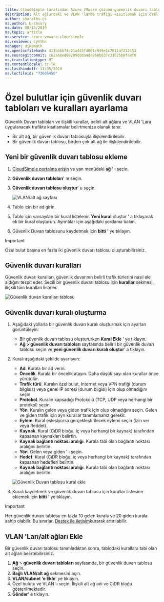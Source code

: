```yaml
---
title: CloudSimple tarafından Azure VMware çözümü-güvenlik duvarı tablolarını ve kurallarını ayarlama
description: Alt ağlardaki ve VLAN 'larda trafiği kısıtlamak için özel bulut güvenlik duvarı tablolarının ve kurallarının nasıl ayarlanacağını açıklar.
author: sharaths-cs
ms.author: b-shsury
ms.date: 08/15/2019
ms.topic: article
ms.service: azure-vmware-cloudsimple
ms.reviewer: cynthn
manager: dikamath
ms.openlocfilehash: 411b4bb74c21a445f4001c949e1c7811af212453
ms.sourcegitcommit: c62a68ed80289d0daada860b837c31625b0fa0f0
ms.translationtype: MT
ms.contentlocale: tr-TR
ms.lasthandoff: 11/05/2019
ms.locfileid: "73606450"
---
```

# <a name="set-up-firewall-tables-and-rules-for-private-clouds"></a>Özel bulutlar için güvenlik duvarı tabloları ve kuralları ayarlama

Güvenlik Duvarı tabloları ve ilişkili kurallar, belirli alt ağlara ve VLAN 'Lara uygulanacak trafikte kısıtlamalar belirtmenize olanak tanır.

* Bir alt ağ, bir güvenlik duvarı tablosuyla ilişkilendirilebilir.
* Bir güvenlik duvarı tablosu, birden çok alt ağ ile ilişkilendirilebilir.

## <a name="add-a-new-firewall-table"></a>Yeni bir güvenlik duvarı tablosu ekleme

1. [CloudSimple portalına erişin](access-cloudsimple-portal.md) ve yan menüdeki **ağ** ' ı seçin.
2. **Güvenlik duvarı tabloları**' nı seçin.
3. **Güvenlik duvarı tablosu oluştur**' u seçin.

    ![VLAN/alt ağ sayfası](media/firewall-tables-page.png)

4. Tablo için bir ad girin.
5. Tablo için varsayılan bir kural listelenir. **Yeni kural** oluştur ' a tıklayarak ek bir kural oluşturun. Ayrıntılar için aşağıdaki yordama bakın.
6. Güvenlik Duvarı tablosunu kaydetmek için **bitti** ' ye tıklayın.

> [!IMPORTANT]
> Özel bulut başına en fazla iki güvenlik duvarı tablosu oluşturabilirsiniz.

## <a name="firewall-rules"></a>Güvenlik duvarı kuralları

Güvenlik duvarı kuralları, güvenlik duvarının belirli trafik türlerini nasıl ele aldığını tespit eder. Seçili bir güvenlik duvarı tablosu için **kurallar** sekmesi, ilişkili tüm kuralları listeler.

![Güvenlik duvarı kuralları tablosu](media/firewall-rules-tab.png)

## <a name="create-a-firewall-rule"></a>Güvenlik duvarı kuralı oluşturma

1. Aşağıdaki yollarla bir güvenlik duvarı kuralı oluşturmak için ayarları görüntüleyin:
    * Bir güvenlik duvarı tablosu oluştururken **Kural Ekle** ' ye tıklayın.
    * **Ağ > güvenlik duvarı tabloları** sayfasında belirli bir güvenlik duvarı tablosu seçin ve **yeni güvenlik duvarı kuralı oluştur**' a tıklayın.
2. Kuralı aşağıdaki şekilde ayarlayın:
    * **Ad**. Kurala bir ad verin.
    * **Öncelik**. Kurala bir öncelik atayın. Daha düşük sayı olan kurallar önce yürütülür.
    * **Trafik türü**. Kuralın özel bulut, Internet veya VPN trafiği (durum bilgisiz) veya genel IP adresi (durum bilgisi) için olup olmadığını seçin.
    * **Protokol**. Kuralın kapsadığı Protokolü (TCP, UDP veya herhangi bir protokol) seçin.
    * **Yön**. Kuralın gelen veya giden trafik için olup olmadığını seçin. Gelen ve giden trafik için ayrı kurallar tanımlamanız gerekir.
    * **Eylem**. Kural eşleşiyorsa gerçekleştirilecek eylemi seçin (izin ver veya Reddet).
    * **Kaynak**. Kural (CıDR bloğu, iç veya herhangi bir kaynak) tarafından kapsanan kaynakları belirtin.
    * **Kaynak bağlantı noktası aralığı**. Kurala tabi olan bağlantı noktası aralığını belirtin.
    * **Yön**. Gelen veya giden ' ı seçin.
    * **Hedef**. Kural (CıDR bloğu, iç veya herhangi bir kaynak) tarafından kapsanan hedefleri belirtin.
    * **Kaynak bağlantı noktası aralığı**. Kurala tabi olan bağlantı noktası aralığını belirtin.

    ![Güvenlik Duvarı tablosu kural ekle](media/firewall-rule-create.png)

3. Kuralı kaydetmek ve güvenlik duvarı tablosu için kurallar listesine eklemek için **bitti** ' ye tıklayın.

> [!IMPORTANT]
> Her güvenlik duvarı tablosu en fazla 10 gelen kurala ve 20 giden kurala sahip olabilir. Bu sınırlar, [Destek ile iletişim](https://portal.azure.com/#blade/Microsoft_Azure_Support/HelpAndSupportBlade/newsupportrequest)kurarak artırılabilir.

## <a name="attach-vlanssubnets"></a>VLAN 'Ları/alt ağları Ekle

Bir güvenlik duvarı tablosu tanımladıktan sonra, tablodaki kurallara tabi olan alt ağları belirtebilirsiniz.

1. **Ağ** > **güvenlik duvarı tabloları** sayfasında, bir güvenlik duvarı tablosu seçin.
2. **Bağlı VLAN/alt ağ** sekmesini açın.
3. **VLAN/subnet 'e Ekle**' ye tıklayın.
4. Özel bulutu ve VLAN 'ı seçin. İlişkili alt ağ adı ve CıDR bloğu gösterilmektedir.
5. **Gönder**' e tıklayın.
